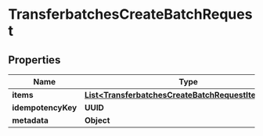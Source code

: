 

# TransferbatchesCreateBatchRequest


## Properties

| Name | Type | Description | Notes |
|------------ | ------------- | ------------- | -------------|
|**items** | [**List&lt;TransferbatchesCreateBatchRequestItemsInner&gt;**](TransferbatchesCreateBatchRequestItemsInner.md) |  |  [optional] |
|**idempotencyKey** | **UUID** |  |  [optional] |
|**metadata** | **Object** |  |  [optional] |



